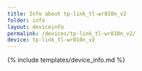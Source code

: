 ```yaml
---
title: Info about tp-link_tl-wr810n_v2
folder: info
layout: deviceinfo
permalink: /devices/tp-link_tl-wr810n_v2/
device: tp-link_tl-wr810n_v2
---
```

{% include templates/device_info.md %}
